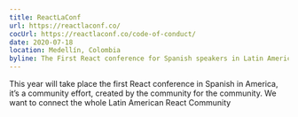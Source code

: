 ```yaml
---
title: ReactLaConf
url: https://reactlaconf.co/
cocUrl: https://reactlaconf.co/code-of-conduct/
date: 2020-07-18
location: Medellín, Colombia
byline: The First React conference for Spanish speakers in Latin America.
---
```


This year will take place the first React conference in Spanish in America, it’s a community effort, created by the community for the community. We want to connect the whole Latin American React Community
